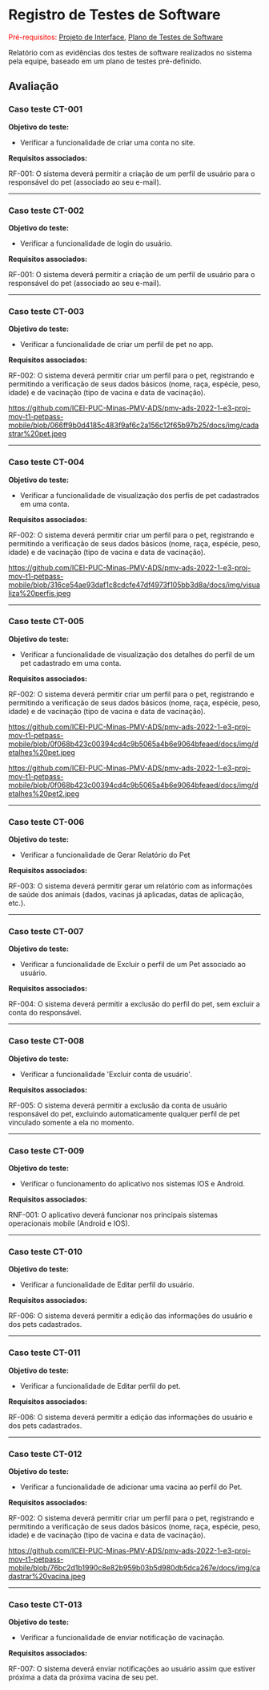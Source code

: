 # Registro de Testes de Software

<span style="color:red">Pré-requisitos: <a href="3-Projeto de Interface.md"> Projeto de Interface</a></span>, <a href="8-Plano de Testes de Software.md"> Plano de Testes de Software</a>

Relatório com as evidências dos testes de software realizados no sistema pela equipe, baseado em um plano de testes pré-definido.

## Avaliação

### Caso teste CT-001

**Objetivo do teste:**

- Verificar a funcionalidade de criar uma conta no site.

**Requisitos associados:**

RF-001: O sistema deverá permitir a criação de um perfil de usuário para o responsável do pet (associado ao seu e-mail).

---

### Caso teste CT-002

**Objetivo do teste:**

- Verificar a funcionalidade de login do usuário.

**Requisitos associados:**

RF-001: O sistema deverá permitir a criação de um perfil de usuário para o responsável do pet (associado ao seu e-mail).

---

### Caso teste CT-003

**Objetivo do teste:**

- Verificar a funcionalidade de criar um perfil de pet no app.

**Requisitos associados:**

RF-002: O sistema deverá permitir criar um perfil para o pet, registrando e permitindo a verificação de seus dados básicos (nome, raça, espécie, peso, idade) e de vacinação (tipo de vacina e data de vacinação).

https://github.com/ICEI-PUC-Minas-PMV-ADS/pmv-ads-2022-1-e3-proj-mov-t1-petpass-mobile/blob/066ff9b0d4185c483f9af6c2a156c12f65b97b25/docs/img/cadastrar%20pet.jpeg

---

### Caso teste CT-004

**Objetivo do teste:**

- Verificar a funcionalidade de visualização dos perfis de pet cadastrados em uma conta.

**Requisitos associados:**

RF-002: O sistema deverá permitir criar um perfil para o pet, registrando e permitindo a verificação de seus dados básicos (nome, raça, espécie, peso, idade) e de vacinação (tipo de vacina e data de vacinação).

https://github.com/ICEI-PUC-Minas-PMV-ADS/pmv-ads-2022-1-e3-proj-mov-t1-petpass-mobile/blob/316ce54ae93daf1c8cdcfe47df4973f105bb3d8a/docs/img/visualiza%20perfis.jpeg

---

### Caso teste CT-005

**Objetivo do teste:**

- Verificar a funcionalidade de visualização dos detalhes do perfil de um pet cadastrado em uma conta.

**Requisitos associados:**

RF-002: O sistema deverá permitir criar um perfil para o pet, registrando e permitindo a verificação de seus dados básicos (nome, raça, espécie, peso, idade) e de vacinação (tipo de vacina e data de vacinação).

https://github.com/ICEI-PUC-Minas-PMV-ADS/pmv-ads-2022-1-e3-proj-mov-t1-petpass-mobile/blob/0f068b423c00394cd4c9b5065a4b6e9064bfeaed/docs/img/detalhes%20pet.jpeg

https://github.com/ICEI-PUC-Minas-PMV-ADS/pmv-ads-2022-1-e3-proj-mov-t1-petpass-mobile/blob/0f068b423c00394cd4c9b5065a4b6e9064bfeaed/docs/img/detalhes%20pet2.jpeg

---

### Caso teste CT-006

**Objetivo do teste:**

- Verificar a funcionalidade de Gerar Relatório do Pet

**Requisitos associados:**

RF-003: O sistema deverá permitir gerar um relatório com as informações de saúde dos animais (dados, vacinas já aplicadas, datas de aplicação, etc.).

---

### Caso teste CT-007

**Objetivo do teste:**

- Verificar a funcionalidade de Excluir o perfil de um Pet associado ao usuário.

**Requisitos associados:**

RF-004: O sistema deverá permitir a exclusão do perfil do pet, sem excluir a conta do responsável.

---

### Caso teste CT-008

**Objetivo do teste:**

- Verificar a funcionalidade 'Excluir conta de usuário'.

**Requisitos associados:**

RF-005: O sistema deverá permitir a exclusão da conta de usuário responsável do pet, excluindo automaticamente qualquer perfil de pet vinculado somente a ela no momento.

---

### Caso teste CT-009

**Objetivo do teste:**

- Verificar o funcionamento do aplicativo nos sistemas IOS e Android.

**Requisitos associados:**

RNF-001: O aplicativo deverá funcionar nos principais sistemas operacionais mobile (Android e IOS).

---

### Caso teste CT-010

**Objetivo do teste:**

- Verificar a funcionalidade de Editar perfil do usuário.

**Requisitos associados:**

RF-006: O sistema deverá permitir a edição das informações do usuário e dos pets cadastrados.

---

### Caso teste CT-011

**Objetivo do teste:**

- Verificar a funcionalidade de Editar perfil do pet.

**Requisitos associados:**

RF-006: O sistema deverá permitir a edição das informações do usuário e dos pets cadastrados.

---

### Caso teste CT-012

**Objetivo do teste:**

- Verificar a funcionalidade de adicionar uma vacina ao perfil do Pet.

**Requisitos associados:**

RF-002: O sistema deverá permitir criar um perfil para o pet, registrando e permitindo a verificação de seus dados básicos (nome, raça, espécie, peso, idade) e de vacinação (tipo de vacina e data de vacinação).

https://github.com/ICEI-PUC-Minas-PMV-ADS/pmv-ads-2022-1-e3-proj-mov-t1-petpass-mobile/blob/76bc2d1b1990c8e82b959b03b5d980db5dca267e/docs/img/cadastrar%20vacina.jpeg

---

### Caso teste CT-013

**Objetivo do teste:**

- Verificar a funcionalidade de enviar notificação de vacinação.

**Requisitos associados:**

RF-007: O sistema deverá enviar notificações ao usuário assim que estiver próxima a data da próxima vacina de seu pet.


